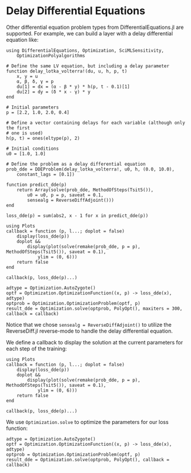 # Delay Differential Equations

Other differential equation problem types from DifferentialEquations.jl are
supported. For example, we can build a layer with a delay differential equation
like:

```@example dde
using DifferentialEquations, Optimization, SciMLSensitivity,
    OptimizationPolyalgorithms

# Define the same LV equation, but including a delay parameter
function delay_lotka_volterra!(du, u, h, p, t)
    x, y = u
    α, β, δ, γ = p
    du[1] = dx = (α - β * y) * h(p, t - 0.1)[1]
    du[2] = dy = (δ * x - γ) * y
end

# Initial parameters
p = [2.2, 1.0, 2.0, 0.4]

# Define a vector containing delays for each variable (although only the first
# one is used)
h(p, t) = ones(eltype(p), 2)

# Initial conditions
u0 = [1.0, 1.0]

# Define the problem as a delay differential equation
prob_dde = DDEProblem(delay_lotka_volterra!, u0, h, (0.0, 10.0),
    constant_lags = [0.1])

function predict_dde(p)
    return Array(solve(prob_dde, MethodOfSteps(Tsit5()),
        u0 = u0, p = p, saveat = 0.1,
        sensealg = ReverseDiffAdjoint()))
end

loss_dde(p) = sum(abs2, x - 1 for x in predict_dde(p))

using Plots
callback = function (p, l...; doplot = false)
    display(loss_dde(p))
    doplot &&
        display(plot(solve(remake(prob_dde, p = p), MethodOfSteps(Tsit5()), saveat = 0.1),
            ylim = (0, 6)))
    return false
end

callback(p, loss_dde(p)...)

adtype = Optimization.AutoZygote()
optf = Optimization.OptimizationFunction((x, p) -> loss_dde(x), adtype)
optprob = Optimization.OptimizationProblem(optf, p)
result_dde = Optimization.solve(optprob, PolyOpt(), maxiters = 300, callback = callback)
```

Notice that we chose `sensealg = ReverseDiffAdjoint()` to utilize the ReverseDiff.jl
reverse-mode to handle the delay differential equation.

We define a callback to display the solution at the current parameters for each step of the training:

```@example dde
using Plots
callback = function (p, l...; doplot = false)
    display(loss_dde(p))
    doplot &&
        display(plot(solve(remake(prob_dde, p = p), MethodOfSteps(Tsit5()), saveat = 0.1),
            ylim = (0, 6)))
    return false
end

callback(p, loss_dde(p)...)
```

We use `Optimization.solve` to optimize the parameters for our loss function:

```@example dde
adtype = Optimization.AutoZygote()
optf = Optimization.OptimizationFunction((x, p) -> loss_dde(x), adtype)
optprob = Optimization.OptimizationProblem(optf, p)
result_dde = Optimization.solve(optprob, PolyOpt(), callback = callback)
```
